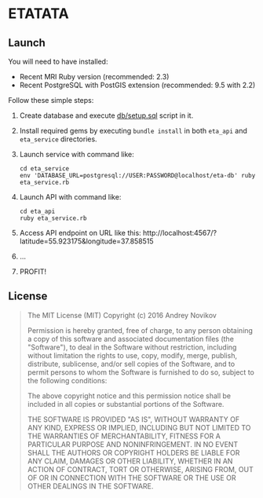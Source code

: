 # ETATATA

## Launch

You will need to have installed:

 - Recent MRI Ruby version (recommended: 2.3)
 - Recent PostgreSQL with PostGIS extension (recommended: 9.5 with 2.2)

Follow these simple steps:

 1. Create database and execute [db/setup.sql](db/setup.sql) script in it.

 2. Install required gems by executing `bundle install` in both `eta_api` and `eta_service` directories.

 3. Launch service with command like:

        cd eta_service
        env 'DATABASE_URL=postgresql://USER:PASSWORD@localhost/eta-db' ruby eta_service.rb

 4. Launch API with command like:

        cd eta_api
        ruby eta_service.rb

 5. Access API endpoint on URL like this: http://localhost:4567/?latitude=55.923175&longitude=37.858515

 6. …

 7. PROFIT!


## License

> The MIT License (MIT)
> Copyright (c) 2016 Andrey Novikov
>
> Permission is hereby granted, free of charge, to any person obtaining a copy of this software and associated documentation files (the "Software"), to deal in the Software without restriction, including without limitation the rights to use, copy, modify, merge, publish, distribute, sublicense, and/or sell copies of the Software, and to permit persons to whom the Software is furnished to do so, subject to the following conditions:
>
> The above copyright notice and this permission notice shall be included in all copies or substantial portions of the Software.
>
> THE SOFTWARE IS PROVIDED "AS IS", WITHOUT WARRANTY OF ANY KIND, EXPRESS OR IMPLIED, INCLUDING BUT NOT LIMITED TO THE WARRANTIES OF MERCHANTABILITY, FITNESS FOR A PARTICULAR PURPOSE AND NONINFRINGEMENT. IN NO EVENT SHALL THE AUTHORS OR COPYRIGHT HOLDERS BE LIABLE FOR ANY CLAIM, DAMAGES OR OTHER LIABILITY, WHETHER IN AN ACTION OF CONTRACT, TORT OR OTHERWISE, ARISING FROM, OUT OF OR IN CONNECTION WITH THE SOFTWARE OR THE USE OR OTHER DEALINGS IN THE SOFTWARE.
